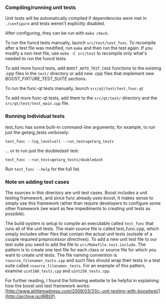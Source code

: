 ### Compiling/running unit tests

Unit tests will be automatically compiled if dependencies were met in `./configure`
and tests weren't explicitly disabled.

After configuring, they can be run with `make check`.

To run the funcd tests manually, launch `src/test/test_func`. To recompile
after a test file was modified, run `make` and then run the test again. If you
modify a non-test file, use `make -C src/test` to recompile only what's needed
to run the funcd tests.

To add more funcd tests, add `BOOST_AUTO_TEST_CASE` functions to the existing
.cpp files in the `test/` directory or add new .cpp files that
implement new BOOST_FIXTURE_TEST_SUITE sections.

To run the func-qt tests manually, launch `src/qt/test/test_func-qt`

To add more func-qt tests, add them to the `src/qt/test/` directory and
the `src/qt/test/test_main.cpp` file.

### Running individual tests

test_func has some built-in command-line arguments; for
example, to run just the getarg_tests verbosely:

    test_func --log_level=all --run_test=getarg_tests

... or to run just the doubledash test:

    test_func --run_test=getarg_tests/doubledash

Run `test_func --help` for the full list.

### Note on adding test cases

The sources in this directory are unit test cases.  Boost includes a
unit testing framework, and since func already uses boost, it makes
sense to simply use this framework rather than require developers to
configure some other framework (we want as few impediments to creating
unit tests as possible).

The build system is setup to compile an executable called `test_func`
that runs all of the unit tests.  The main source file is called
test_func.cpp, which simply includes other files that contain the
actual unit tests (outside of a couple required preprocessor
directives). To add a new unit test file to our test suite you need
to add the file to `src/Makefile.test.include`. The pattern is to
create one test file for each class or source file for which you want
to create unit tests.  The file naming convention is
`<source_filename>_tests.cpp` and such files should wrap their tests
in a test suite called `<source_filename>_tests`.  For an example of
this pattern, examine `uint160_tests.cpp` and `uint256_tests.cpp`.

For further reading, I found the following website to be helpful in
explaining how the boost unit test framework works:
[http://www.alittlemadness.com/2009/03/31/c-unit-testing-with-boosttest/](http://archive.is/dRBGf).
